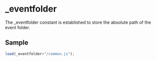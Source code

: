 <H1>_eventfolder</H1>

The _eventfolder constant is established to store the absolute path of the event folder.
<h2>Sample</h2>

```javascript
load(_eventfolder+"/common.js");
```
